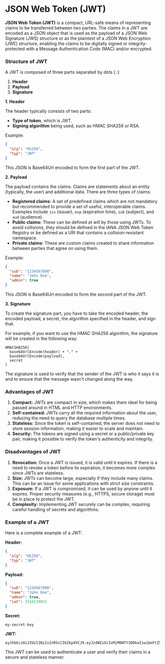 # JSON Web Token (JWT)

**JSON Web Token (JWT)** is a compact, URL-safe means of representing claims to be transferred between two parties. The claims in a JWT are encoded as a JSON object that is used as the payload of a JSON Web Signature (JWS) structure or as the plaintext of a JSON Web Encryption (JWE) structure, enabling the claims to be digitally signed or integrity-protected with a Message Authentication Code (MAC) and/or encrypted.

### Structure of JWT

A JWT is composed of three parts separated by dots (`.`):

1. **Header**
2. **Payload**
3. **Signature**

**1. Header**

The header typically consists of two parts:

- **Type of token**, which is JWT.
- **Signing algorithm** being used, such as HMAC SHA256 or RSA.

Example:

```json
{
  "alg": "HS256",
  "typ": "JWT"
}
```

This JSON is Base64Url encoded to form the first part of the JWT.

**2. Payload**

The payload contains the claims. Claims are statements about an entity (typically, the user) and additional data. There are three types of claims:

- **Registered claims:** A set of predefined claims which are not mandatory but recommended to provide a set of useful, interoperable claims. Examples include `iss` (issuer), `exp` (expiration time), `sub` (subject), and `aud` (audience).
- **Public claims:** These can be defined at will by those using JWTs. To avoid collisions, they should be defined in the IANA JSON Web Token Registry or be defined as a URI that contains a collision-resistant namespace.
- **Private claims:** These are custom claims created to share information between parties that agree on using them.

Example:

```json
{
  "sub": "1234567890",
  "name": "John Doe",
  "admin": true
}
```

This JSON is Base64Url encoded to form the second part of the JWT.

**3. Signature**

To create the signature part, you have to take the encoded header, the encoded payload, a secret, the algorithm specified in the header, and sign that.

For example, if you want to use the HMAC SHA256 algorithm, the signature will be created in the following way:

```
HMACSHA256(
  base64UrlEncode(header) + "." +
  base64UrlEncode(payload),
  secret
)
```

The signature is used to verify that the sender of the JWT is who it says it is and to ensure that the message wasn't changed along the way.

### Advantages of JWT

1. **Compact:** JWTs are compact in size, which makes them ideal for being passed around in HTML and HTTP environments.
2. **Self-contained:** JWTs carry all the required information about the user, reducing the need to query the database multiple times.
3. **Stateless:** Since the token is self-contained, the server does not need to store session information, making it easier to scale and maintain.
4. **Security:** The tokens are signed using a secret or a public/private key pair, making it possible to verify the token's authenticity and integrity.

### Disadvantages of JWT

1. **Revocation:** Once a JWT is issued, it is valid until it expires. If there is a need to revoke a token before its expiration, it becomes more complex since JWTs are stateless.
2. **Size:** JWTs can become large, especially if they include many claims. This can be an issue for some applications with strict size constraints.
3. **Exposure:** If a JWT is compromised, it can be used by anyone until it expires. Proper security measures (e.g., HTTPS, secure storage) must be in place to protect the JWT.
4. **Complexity:** Implementing JWT securely can be complex, requiring careful handling of secrets and algorithms.

### Example of a JWT

Here is a complete example of a JWT:

**Header:**

```json
{
  "alg": "HS256",
  "typ": "JWT"
}
```

**Payload:**

```json
{
  "sub": "1234567890",
  "name": "John Doe",
  "admin": true,
  "iat": 1516239022
}
```

**Secret:**

```
my-secret-key
```

**JWT:**

```
eyJhbGciOiJIUzI1NiIsInR5cCI6IkpXVCJ9.eyJzdWIiOiIxMjM0NTY3ODkwIiwibmFtZSI6IkpvaG4gRG9lIiwiYWRtaW4iOnRydWUsImlhdCI6MTUxNjIzOTAyMn0.SflKxwRJSMeKKF2QT4fwpMeJf36POk6yJV_adQssw5c
```

This JWT can be used to authenticate a user and verify their claims in a secure and stateless manner.
